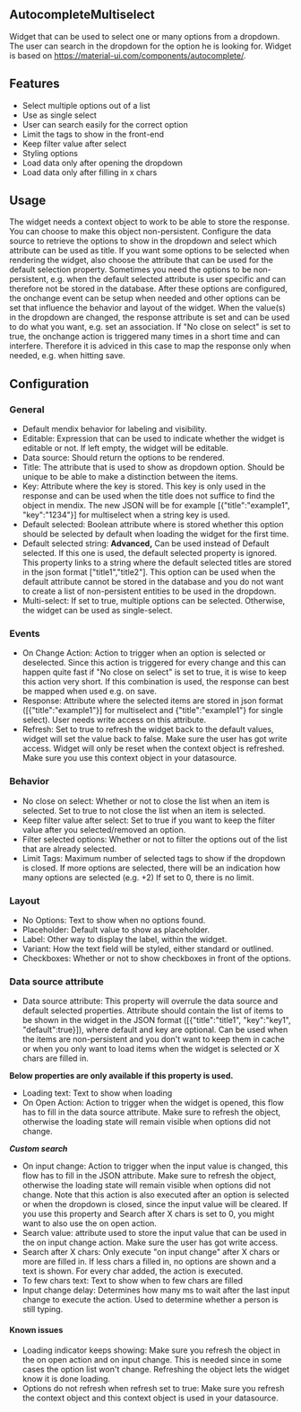 ## AutocompleteMultiselect
Widget that can be used to select one or many options from a dropdown. The user can search in the dropdown for the option he is looking for. Widget is based on https://material-ui.com/components/autocomplete/.

## Features
- Select multiple options out of a list
- Use as single select
- User can search easily for the correct option
- Limit the tags to show in the front-end
- Keep filter value after select
- Styling options
- Load data only after opening the dropdown
- Load data only after filling in x chars

## Usage
The widget needs a context object to work to be able to store the response. You can choose to make this object non-persistent. Configure the data source to retrieve the options to show in the dropdown and select which attribute can be used as title. If you want some options to be selected when rendering the widget, also choose the attribute that can be used for the default selection property. Sometimes you need the options to be non-persistent, e.g. when the default selected attribute is user specific and can therefore not be stored in the database. After these options are configured, the onchange event can be setup when needed and other options can be set that influence the behavior and layout of the widget. When the value(s) in the dropdown are changed, the response attribute is set and can be used to do what you want, e.g. set an association. If "No close on select" is set to true, the onchange action is triggered many times in a short time and can interfere. Therefore it is adviced in this case to map the response only when needed, e.g. when hitting save.

## Configuration
### General
- Default mendix behavior for labeling and visibility.
- Editable: Expression that can be used to indicate whether the widget is editable or not. If left empty, the widget will be editable.
- Data source: Should return the options to be rendered.
- Title: The attribute that is used to show as dropdown option. Should be unique to be able to make a distinction between the items.
- Key: Attribute where the key is stored. This key is only used in the response and can be used when the title does not suffice to find the object in mendix. The new JSON will be for example [{"title":"example1", "key":"1234"}] for multiselect when a string key is used.
- Default selected: Boolean attribute where is stored whether this option should be selected by default when loading the widget for the first time.
- Default selected string: **Advanced,** Can be used instead of Default selected. If this one is used, the default selected property is ignored. This property links to a string where the default selected titles are stored in the json format ["title1","title2"]. This option can be used when the default attribute cannot be stored in the database and you do not want to create a list of non-persistent entities to be used in the dropdown.
- Multi-select: If set to true, multiple options can be selected. Otherwise, the widget can be used as single-select.

### Events
- On Change Action: Action to trigger when an option is selected or deselected. Since this action is triggered for every change and this can happen quite fast if "No close on select" is set to true, it is wise to keep this action very short. If this combination is used, the response can best be mapped when used e.g. on save.
- Response: Attribute where the selected items are stored in json format ([{"title":"example1"}] for multiselect and {"title":"example1"} for single select). User needs write access on this attribute.
- Refresh: Set to true to refresh the widget back to the default values, widget will set the value back to false. Make sure the user has got write access. Widget will only be reset when the context object is refreshed. Make sure you use this context object in your datasource.


### Behavior
- No close on select: Whether or not to close the list when an item is selected. Set to true to not close the list when an item is selected.
- Keep filter value after select: Set to true if you want to keep the filter value after you selected/removed an option.
- Filter selected options: Whether or not to filter the options out of the list that are already selected.
- Limit Tags: Maximum number of selected tags to show if the dropdown is closed. If more options are selected, there will be an indication how many options are selected (e.g. +2) If set to 0, there is no limit.

### Layout
- No Options: Text to show when no options found.
- Placeholder: Default value to show as placeholder.
- Label: Other way to display the label, within the widget.
- Variant: How the text field will be styled, either standard or outlined.
- Checkboxes: Whether or not to show checkboxes in front of the options.

### Data source attribute
- Data source attribute: This property will overrule the data source and default selected properties. Attribute should contain the list of items to be shown in the widget in the JSON format ([{"title":"title1", "key":"key1", "default":true}]), where default and key are optional.
Can be used when the items are non-persistent and you don't want to keep them in cache or when you only want to load items when the widget is selected or X chars are filled in.

****Below properties are only available if this property is used.****
- Loading text: Text to show when loading
- On Open Action: Action to trigger when the widget is opened, this flow has to fill in the data source attribute. Make sure to refresh the object, otherwise the loading state will remain visible when options did not change.

**_Custom search_**
- On input change: Action to trigger when the input value is changed, this flow has to fill in the JSON attribute. Make sure to refresh the object, otherwise the loading state will remain visible when options did not change. Note that this action is also executed after an option is selected or when the dropdown is closed, since the input value will be cleared. 
If you use this property and Search after X chars is set to 0, you might want to also use the on open action.
- Search value: attribute used to store the input value that can be used in the on input change action. Make sure the user has got write access.
- Search after X chars: Only execute "on input change" after X chars or more are filled in. If less chars a filled in, no options are shown and a text is shown. For every char added, the action is executed.
- To few chars text: Text to show when to few chars are filled
- Input change delay: Determines how many ms to wait after the last input change to execute the action. Used to determine whether a person is still typing.

#### Known issues
- Loading indicator keeps showing: Make sure you refresh the object in the on open action and on input change. This is needed since in some cases the option list won't change. Refreshing the object lets the widget know it is done loading.
- Options do not refresh when refresh set to true: Make sure you refresh the context object and this context object is used in your datasource.
